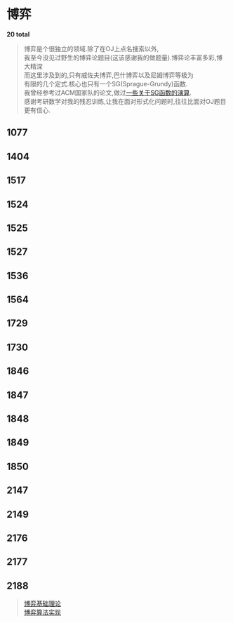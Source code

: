 # 博弈
**20 total**

> 博弈是个很独立的领域.除了在OJ上点名搜索以外,</br>
> 我至今没见过野生的博弈论题目(这该感谢我的做题量).博弈论丰富多彩,博大精深</br>
> 而这里涉及到的,只有威佐夫博弈,巴什博弈以及尼姆博弈等极为</br>
> 有限的几个定式.核心也只有一个SG(Sprague-Grundy)函数.</br>
> 我曾经参考过ACM国家队的论文,做过[一些关于SG函数的演算](http://blog.csdn.net/foryoundsc/article/details/52240234).</br>
> 感谢考研数学对我的残忍训练,让我在面对形式化问题时,往往比面对OJ题目更有信心.</br>

## 1077
## 1404
## 1517
## 1524
## 1525
## 1527
## 1536
## 1564
## 1729
## 1730
## 1846
## 1847
## 1848
## 1849
## 1850
## 2147
## 2149
## 2176
## 2177
## 2188

> [博弈基础理论](http://www.xuebuyuan.com/1388026.html)<br>
> [博弈算法实现](http://blog.csdn.net/lgdblue/article/details/15809893)
